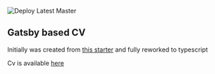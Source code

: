 ![Deploy Latest Master](https://github.com/EugeneDraitsev/cv/workflows/Check%20Latest%20Master/badge.svg)

## Gatsby based CV

Initially was created from [this starter](https://www.gatsbyjs.org/starters/santosfrancisco/gatsby-starter-cv/) and fully reworked to typescript

Cv is available [here](https://eugene-draitsev.netlify.com/)
